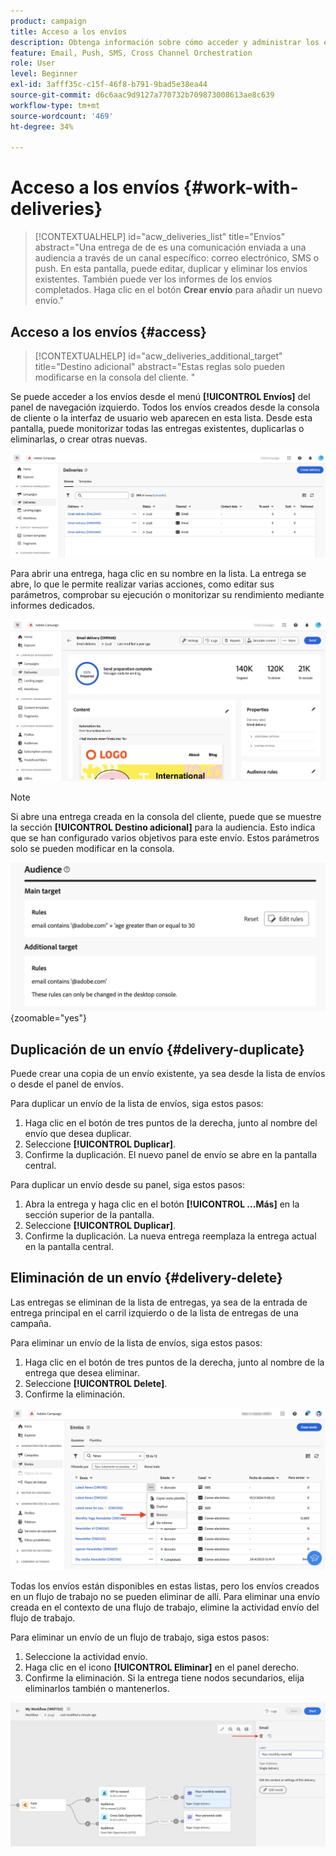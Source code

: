 ```yaml
---
product: campaign
title: Acceso a los envíos
description: Obtenga información sobre cómo acceder y administrar los envíos en Campaign Web
feature: Email, Push, SMS, Cross Channel Orchestration
role: User
level: Beginner
exl-id: 3afff35c-c15f-46f8-b791-9bad5e38ea44
source-git-commit: d6c6aac9d9127a770732b709873008613ae8c639
workflow-type: tm+mt
source-wordcount: '469'
ht-degree: 34%

---
```


# Acceso a los envíos {#work-with-deliveries}

>[!CONTEXTUALHELP]
>id="acw_deliveries_list"
>title="Envíos"
>abstract="Una entrega de de es una comunicación enviada a una audiencia a través de un canal específico: correo electrónico, SMS o push. En esta pantalla, puede editar, duplicar y eliminar los envíos existentes. También puede ver los informes de los envíos completados. Haga clic en el botón **Crear envío** para añadir un nuevo envío."

## Acceso a los envíos {#access}

>[!CONTEXTUALHELP]
>id="acw_deliveries_additional_target"
>title="Destino adicional"
>abstract="Estas reglas solo pueden modificarse en la consola del cliente. "

Se puede acceder a los envíos desde el menú **[!UICONTROL Envíos]** del panel de navegación izquierdo. Todos los envíos creados desde la consola de cliente o la interfaz de usuario web aparecen en esta lista. Desde esta pantalla, puede monitorizar todas las entregas existentes, duplicarlas o eliminarlas, o crear otras nuevas.

![Lista de envíos mostrados en la interfaz](assets/deliveries-list.png)

Para abrir una entrega, haga clic en su nombre en la lista. La entrega se abre, lo que le permite realizar varias acciones, como editar sus parámetros, comprobar su ejecución o monitorizar su rendimiento mediante informes dedicados.

![Pantalla de detalles de envío que muestra parámetros e informes](assets/delivery-details.png)

>[!NOTE]
>
>Si abre una entrega creada en la consola del cliente, puede que se muestre la sección **[!UICONTROL Destino adicional]** para la audiencia. Esto indica que se han configurado varios objetivos para este envío. Estos parámetros solo se pueden modificar en la consola.
>
>![Mensaje de advertencia sobre la configuración de destino adicional](assets/target-warning-audience.png){zoomable="yes"}

## Duplicación de un envío {#delivery-duplicate}

Puede crear una copia de un envío existente, ya sea desde la lista de envíos o desde el panel de envíos.

Para duplicar un envío de la lista de envíos, siga estos pasos:

1. Haga clic en el botón de tres puntos de la derecha, junto al nombre del envío que desea duplicar.
1. Seleccione **[!UICONTROL Duplicar]**.
1. Confirme la duplicación. El nuevo panel de envío se abre en la pantalla central.

Para duplicar un envío desde su panel, siga estos pasos:

1. Abra la entrega y haga clic en el botón **[!UICONTROL ...Más]** en la sección superior de la pantalla.
1. Seleccione **[!UICONTROL Duplicar]**.
1. Confirme la duplicación. La nueva entrega reemplaza la entrega actual en la pantalla central.

## Eliminación de un envío {#delivery-delete}

Las entregas se eliminan de la lista de entregas, ya sea de la entrada de entrega principal en el carril izquierdo o de la lista de entregas de una campaña.

Para eliminar un envío de la lista de envíos, siga estos pasos:

1. Haga clic en el botón de tres puntos de la derecha, junto al nombre de la entrega que desea eliminar.
1. Seleccione **[!UICONTROL Delete]**.
1. Confirme la eliminación.

![Eliminando un envío de la interfaz de la lista de envíos](assets/delete-delivery-from-list.png)

Todas los envíos están disponibles en estas listas, pero los envíos creados en un flujo de trabajo no se pueden eliminar de allí. Para eliminar una envío creada en el contexto de una flujo de trabajo, elimine la actividad envío del flujo de trabajo.

Para eliminar un envío de un flujo de trabajo, siga estos pasos:

1. Seleccione la actividad envío.
1. Haga clic en el icono **[!UICONTROL Eliminar]** en el panel derecho.
1. Confirme la eliminación. Si la entrega tiene nodos secundarios, elija eliminarlos también o mantenerlos.

![Eliminando una actividad de envío dentro de un flujo de trabajo](assets/delete-delivery-from-wf.png)